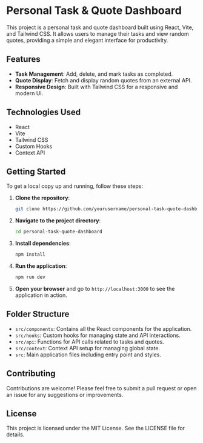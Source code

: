 # Personal Task & Quote Dashboard

This project is a personal task and quote dashboard built using React, Vite, and Tailwind CSS. It allows users to manage their tasks and view random quotes, providing a simple and elegant interface for productivity.

## Features

- **Task Management**: Add, delete, and mark tasks as completed.
- **Quote Display**: Fetch and display random quotes from an external API.
- **Responsive Design**: Built with Tailwind CSS for a responsive and modern UI.

## Technologies Used

- React
- Vite
- Tailwind CSS
- Custom Hooks
- Context API

## Getting Started

To get a local copy up and running, follow these steps:

1. **Clone the repository**:
   ```bash
   git clone https://github.com/yourusername/personal-task-quote-dashboard.git
   ```

2. **Navigate to the project directory**:
   ```bash
   cd personal-task-quote-dashboard
   ```

3. **Install dependencies**:
   ```bash
   npm install
   ```

4. **Run the application**:
   ```bash
   npm run dev
   ```

5. **Open your browser** and go to `http://localhost:3000` to see the application in action.

## Folder Structure

- `src/components`: Contains all the React components for the application.
- `src/hooks`: Custom hooks for managing state and API interactions.
- `src/api`: Functions for API calls related to tasks and quotes.
- `src/context`: Context API setup for managing global state.
- `src`: Main application files including entry point and styles.

## Contributing

Contributions are welcome! Please feel free to submit a pull request or open an issue for any suggestions or improvements.

## License

This project is licensed under the MIT License. See the LICENSE file for details.
